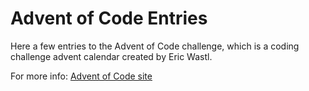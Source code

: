# Advent of Code Entries

Here a few entries to the Advent of Code challenge, which is a coding challenge advent calendar created by Eric Wastl.

For more info: [Advent of Code site](http://adventofcode.com/)
